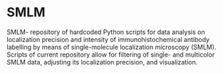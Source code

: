 # SMLM
SMLM- repository of hardcoded Python scripts for data analysis on localization precision and intensity of immunohistochemical antibody labelling by means of single-molecule localization microscopy (SMLM). Scripts of current repository allow for filtering of single- and multicolor SMLM data, adjusting its localization precision, and visualization.
